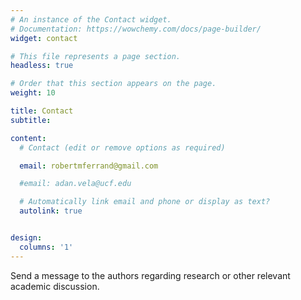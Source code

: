 ```yaml
---
# An instance of the Contact widget.
# Documentation: https://wowchemy.com/docs/page-builder/
widget: contact

# This file represents a page section.
headless: true

# Order that this section appears on the page.
weight: 10

title: Contact
subtitle:

content:
  # Contact (edit or remove options as required)

  email: robertmferrand@gmail.com

  #email: adan.vela@ucf.edu

  # Automatically link email and phone or display as text?
  autolink: true


design:
  columns: '1'
---
```


Send a message to the authors regarding research or other relevant academic discussion.